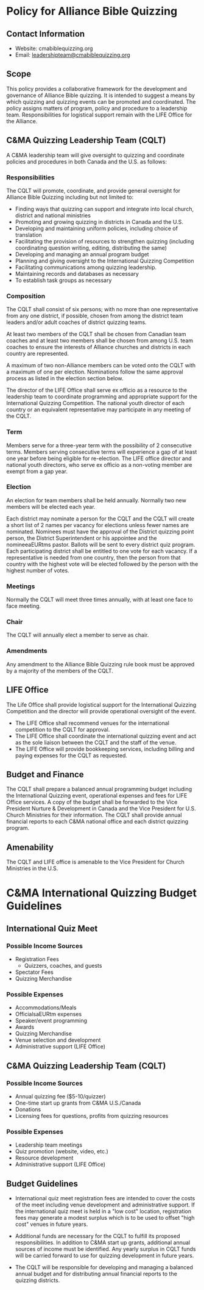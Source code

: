 # Policy for Alliance Bible Quizzing

## Contact Information

- Website: cmabiblequizzing.org
- Email: leadershipteam@cmabiblequizzing.org

## Scope

This policy provides a collaborative framework for the development and governance of Alliance Bible quizzing. It is intended to suggest a means by which quizzing and quizzing events can be promoted and coordinated. The policy assigns matters of program, policy and procedure to a leadership team. Responsibilities for logistical support remain with the LIFE Office for the Alliance.

## C&MA Quizzing Leadership Team (CQLT)

A C&MA leadership team will give oversight to quizzing and coordinate policies and procedures in both Canada and the U.S. as follows:

### Responsibilities

The CQLT will promote, coordinate, and provide general oversight for Alliance Bible Quizzing including but not limited to:

- Finding ways that quizzing can support and integrate into local church, district and national ministries
- Promoting and growing quizzing in districts in Canada and the U.S.
- Developing and maintaining uniform policies, including choice of translation
- Facilitating the provision of resources to strengthen quizzing (including coordinating question writing, editing, distributing the same)
- Developing and managing an annual program budget
- Planning and giving oversight to the International Quizzing Competition
- Facilitating communications among quizzing leadership.
- Maintaining records and databases as necessary
- To establish task groups as necessary

### Composition

The CQLT shall consist of six persons; with no more than one representative from any one district, if possible, chosen from among the district team leaders and/or adult coaches of district quizzing teams.

At least two members of the CQLT shall be chosen from Canadian team coaches and at least two members shall be chosen from among U.S. team coaches to ensure the interests of Alliance churches and districts in each country are represented.

A maximum of two non-Alliance members can be voted onto the CQLT with a maximum of one per election. Nominations follow the same approval process as listed in the election section below.

The director of the LIFE Office shall serve ex officio as a resource to the leadership team to coordinate programming and appropriate support for the International Quizzing Competition. The national youth director of each country or an equivalent representative may participate in any meeting of the CQLT.

### Term

Members serve for a three-year term with the possibility of 2 consecutive terms. Members serving consecutive terms will experience a gap of at least one year before being eligible for re-election. The LIFE office director and national youth directors, who serve ex officio as a non-voting member are exempt from a gap year.

### Election

An election for team members shall be held annually. Normally two new members will be elected each year.

Each district may nominate a person for the CQLT and the CQLT will create a short list of 2 names per vacancy for elections unless fewer names are nominated. Nominees must have the approval of the District quizzing point person, the District Superintendent or his appointee and the nomineeaEURtms pastor. Ballots will be sent to every district quiz program. Each participating district shall be entitled to one vote for each vacancy. If a representative is needed from one country, then the person from that country with the highest vote will be elected followed by the person with the highest number of votes.

### Meetings

Normally the CQLT will meet three times annually, with at least one face to face meeting.

### Chair

The CQLT will annually elect a member to serve as chair.

### Amendments

Any amendment to the Alliance Bible Quizzing rule book must be approved by a majority of the members of the CQLT.

## LIFE Office

The Life Office shall provide logistical support for the International Quizzing Competition and the director will provide operational oversight of the event.

- The LIFE Office shall recommend venues for the international competition to the CQLT for approval.
- The LIFE Office shall coordinate the international quizzing event and act as the sole liaison between the CQLT and the staff of the venue.
- The LIFE Office will provide bookkeeping services, including billing and paying expenses for the CQLT as requested.

## Budget and Finance

The CQLT shall prepare a balanced annual programming budget including the International Quizzing event, operational expenses and fees for LIFE Office services. A copy of the budget shall be forwarded to the Vice President Nurture & Development in Canada and the Vice President for U.S. Church Ministries for their information. The CQLT shall provide annual financial reports to each C&MA national office and each district quizzing program.

## Amenability

The CQLT and LIFE office is amenable to the Vice President for Church Ministries in the U.S.

# C&MA International Quizzing Budget Guidelines

## International Quiz Meet

### Possible Income Sources

- Registration Fees
     - Quizzers, coaches, and guests
- Spectator Fees
- Quizzing Merchandise

### Possible Expenses

- Accommodations/Meals
- OfficialsaEURtm expenses
- Speaker/event programming
- Awards
- Quizzing Merchandise
- Venue selection and development
- Administrative support (LIFE Office)

## C&MA Quizzing Leadership Team (CQLT)

### Possible Income Sources

- Annual quizzing fee ($5-10/quizzer)
- One-time start up grants from C&MA U.S./Canada
- Donations
- Licensing fees for questions, profits from quizzing resources

### Possible Expenses
- Leadership team meetings
- Quiz promotion (website, video, etc.)
- Resource development
- Administrative support (LIFE Office)

## Budget Guidelines

- International quiz meet registration fees are intended to cover the costs of the meet including venue development and administrative support. If the international quiz meet is held in a "low cost" location, registration fees may generate a modest surplus which is to be used to offset "high cost" venues in future years.

- Additional funds are necessary for the CQLT to fulfill its proposed responsibilities. In addition to C&MA start up grants, additional annual sources of income must be identified. Any yearly surplus in CQLT funds will be carried forward to use for quizzing development in future years.

- The CQLT will be responsible for developing and managing a balanced annual budget and for distributing annual financial reports to the quizzing districts.
